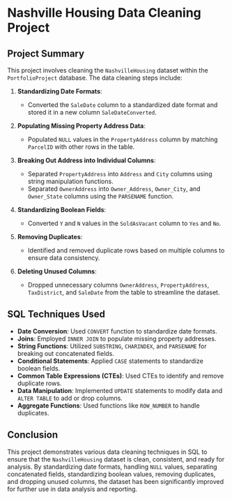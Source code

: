 # Nashville Housing Data Cleaning Project
  
## Project Summary 

This project involves cleaning the `NashvilleHousing` dataset within the `PortfolioProject` database. The data cleaning steps include:

1. **Standardizing Date Formats**:   
   - Converted the `SaleDate` column to a standardized date format and stored it in a new column `SaleDateConverted`. 
 
2. **Populating Missing Property Address Data**:
   - Populated `NULL` values in the `PropertyAddress` column by matching `ParcelID` with other rows in the table.

3. **Breaking Out Address into Individual Columns**:
   - Separated `PropertyAddress` into `Address` and `City` columns using string manipulation functions.
   - Separated `OwnerAddress` into `Owner_Address`, `Owner_City`, and `Owner_State` columns using the `PARSENAME` function.

4. **Standardizing Boolean Fields**:
   - Converted `Y` and `N` values in the `SoldAsVacant` column to `Yes` and `No`.

5. **Removing Duplicates**:
   - Identified and removed duplicate rows based on multiple columns to ensure data consistency.

6. **Deleting Unused Columns**:
   - Dropped unnecessary columns `OwnerAddress`, `PropertyAddress`, `TaxDistrict`, and `SaleDate` from the table to streamline the dataset.

## SQL Techniques Used

- **Date Conversion**: Used `CONVERT` function to standardize date formats. 
- **Joins**: Employed `INNER JOIN` to populate missing property addresses.
- **String Functions**: Utilized `SUBSTRING`, `CHARINDEX`, and `PARSENAME` for breaking out concatenated fields.
- **Conditional Statements**: Applied `CASE` statements to standardize boolean fields.
- **Common Table Expressions (CTEs)**: Used CTEs to identify and remove duplicate rows.
- **Data Manipulation**: Implemented `UPDATE` statements to modify data and `ALTER TABLE` to add or drop columns.
- **Aggregate Functions**: Used functions like `ROW_NUMBER` to handle duplicates.

## Conclusion

This project demonstrates various data cleaning techniques in SQL to ensure that the `NashvilleHousing` dataset is clean, consistent, and ready for analysis. By standardizing date formats, handling `NULL` values, separating concatenated fields, standardizing boolean values, removing duplicates, and dropping unused columns, the dataset has been significantly improved for further use in data analysis and reporting.
